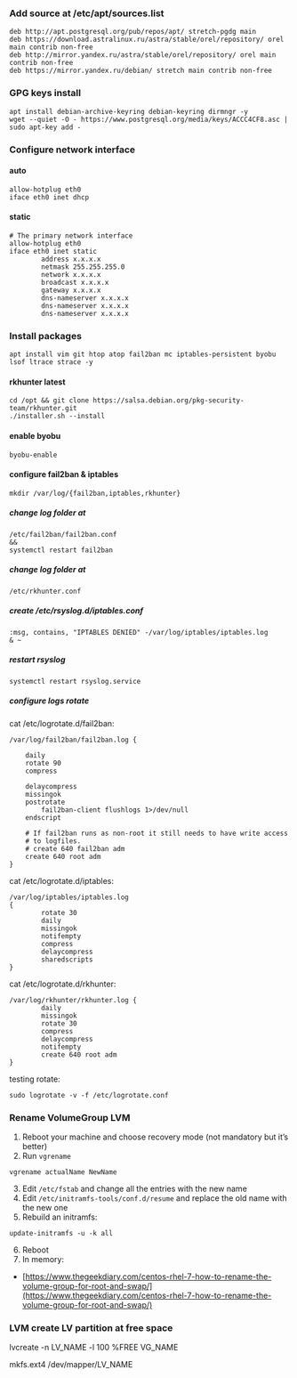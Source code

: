 ### Add source at /etc/apt/sources.list
```
deb http://apt.postgresql.org/pub/repos/apt/ stretch-pgdg main
deb https://download.astralinux.ru/astra/stable/orel/repository/ orel main contrib non-free
deb http://mirror.yandex.ru/astra/stable/orel/repository/ orel main contrib non-free
deb https://mirror.yandex.ru/debian/ stretch main contrib non-free
```
### GPG keys install
```
apt install debian-archive-keyring debian-keyring dirmngr -y
wget --quiet -O - https://www.postgresql.org/media/keys/ACCC4CF8.asc | sudo apt-key add -
```
### Configure network interface
#### auto
```
allow-hotplug eth0
iface eth0 inet dhcp
```
#### static
```
# The primary network interface
allow-hotplug eth0
iface eth0 inet static
        address x.x.x.x
        netmask 255.255.255.0
        network x.x.x.x
        broadcast x.x.x.x
        gateway x.x.x.x
        dns-nameserver x.x.x.x
        dns-nameserver x.x.x.x
        dns-nameserver x.x.x.x
```
### Install packages
`apt install vim git htop atop fail2ban mc iptables-persistent byobu lsof ltrace strace -y`
#### rkhunter latest
```
cd /opt && git clone https://salsa.debian.org/pkg-security-team/rkhunter.git
./installer.sh --install
```
#### enable byobu
`byobu-enable`
#### configure fail2ban & iptables
`mkdir /var/log/{fail2ban,iptables,rkhunter}`
##### change log folder at
```
/etc/fail2ban/fail2ban.conf 
&&
systemctl restart fail2ban
```
##### change log folder at
```
/etc/rkhunter.conf
```
##### create /etc/rsyslog.d/iptables.conf
```
:msg, contains, "IPTABLES DENIED" -/var/log/iptables/iptables.log
& ~
```
##### restart rsyslog
```systemctl restart rsyslog.service```
##### configure logs rotate
cat /etc/logrotate.d/fail2ban:
```
/var/log/fail2ban/fail2ban.log {

    daily
    rotate 90
    compress

    delaycompress
    missingok
    postrotate
        fail2ban-client flushlogs 1>/dev/null
    endscript

    # If fail2ban runs as non-root it still needs to have write access
    # to logfiles.
    # create 640 fail2ban adm
    create 640 root adm
}
```
cat /etc/logrotate.d/iptables:
```
/var/log/iptables/iptables.log
{
        rotate 30
        daily
        missingok
        notifempty
        compress
        delaycompress
        sharedscripts
}
```
cat /etc/logrotate.d/rkhunter:
```
/var/log/rkhunter/rkhunter.log {
        daily
        missingok
        rotate 30
        compress
        delaycompress
        notifempty
        create 640 root adm
}
```
testing rotate: 
```
sudo logrotate -v -f /etc/logrotate.conf
```
### Rename VolumeGroup LVM
1. Reboot your machine and choose recovery mode (not mandatory but it’s better)
2. Run `vgrename`
```
vgrename actualName NewName
```
3. Edit `/etc/fstab` and change all the entries with the new name
4. Edit `/etc/initramfs-tools/conf.d/resume` and replace the old name with the new one
5. Rebuild an initramfs:
```
update-initramfs -u -k all
```
6. Reboot
7. In memory:
 * [https://www.thegeekdiary.com/centos-rhel-7-how-to-rename-the-volume-group-for-root-and-swap/](https://www.thegeekdiary.com/centos-rhel-7-how-to-rename-the-volume-group-for-root-and-swap/)
 ### LVM create LV partition at free space
lvcreate -n LV_NAME -l 100 %FREE VG_NAME

mkfs.ext4 /dev/mapper/LV_NAME
